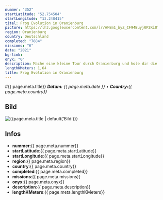 ```yaml
---
nummer: "352"
startLatitude: "52.754504"
startLongitude: "13.248415"
titel: Frog Evolution in Oranienburg
picture: https://lh3.googleusercontent.com/lr/AFBm1_byZ_CF94Buyj0P2RiUtMg8Cs93MiZTHl2IfooVKy9vyoPBeL6hssPGjXWKA2qnrNSaBpD0jNi2bp8mdHfh28ifc3hIdXBFiTPiaNpBx3SNgMAUAmGqRX-HoLaYd06o1gZe-pkOdswswwRKoBcd0TEz220xUt6VB7_PcLN2pBk9nQ6CU1tA2x5sZfrgGiHRMFkSj7H2RKEu_51AeW4_XGGWeU3_w_xXSEM5M_aM8paVd98h23LDFgG-cMsH3wVOB7OFh15wbZbdCVmL9n7pcG6edcvo1F_L3Arc0hcTzL-gTYgUbLbvjinKX52k9soGTy6N3ygOSJHqbm2L1sNrjNvGO9Zyv7jMNuUZsU2HkxH_d8mao58ue6kYEuRpr9jAfoXPGlGX-4NCi-nhDoyiqtemyPMjKVBWRsmzJP5Xjbzv9o9cQFhrAqjFNhwiKU7yRnHIyWBObsSB-v_Nu0se8_m4S_nrkP0RkGdblhAcLXXmOjyFk-YBZC_S9PmwDPkrTRkgjNzMb_FiAKtvnk1ci1_qxIhhqtfuEHZD79e5vmAf9wDEAdK9G6n-f17Dtru3nBF4lPpSRuzj_eRe08LkIen7G4MoDuqpfDSAtiXn87-fXf9xw1UAllluRsavwwJLE0p8OATNFTegC_z49gAsq6oQ5kzbd1yw5h3bpIMDoiV8xPLjsAuVBGgyP9rlI7A4APVUvqhZ1fMf_24C4v_hbutcGbO38YVzSq50EQvQhKB9HpjvysNmJBixC89BbXc5ZmBBuIFOkWq7WRZa23qFh4tzn04OGBAz9b0E64K0aRVsL1wPV1i2Je9aRiBZq8y5fdwao0yOaWgny447M5V_wme12YflF2M
region: Oranienburg
country: Deutschland
completed: "7884"
missions: "6"
date: "2021"
bg-link: 
onyx: "0"
description: Mache eine kleine Tour durch Oranienburg und hole dir die Frog Evolution ins Profil
lengthKMeters: 1,64
title: Frog Evolution in Oranienburg
---
```


#{{ page.meta.title}}
_**Datum:** {{ page.meta.date }} • **Country:**{{ page.meta.country}}_

## Bild
![{{page.meta.title | default('Bild')}}]({{page.meta.picture}})

## Infos
- **nummer**:{{ page.meta.nummer}}
- **startLatitude**:{{ page.meta.startLatitude}}
- **startLongitude**:{{ page.meta.startLongitude}}
- **region**:{{ page.meta.region}}
- **country**:{{ page.meta.country}}
- **completed**:{{ page.meta.completed}}
- **missions**:{{ page.meta.missions}}
- **onyx**:{{ page.meta.onyx}}
- **description**:{{ page.meta.description}}
- **lengthKMeters**:{{ page.meta.lengthKMeters}}


